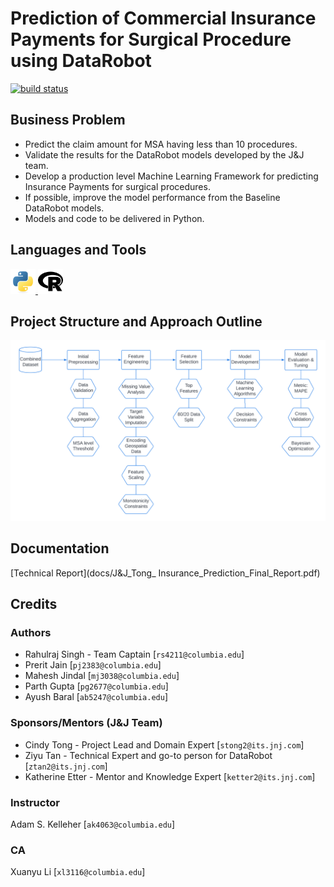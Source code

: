# Prediction of Commercial Insurance Payments for Surgical Procedure using DataRobot
[![build status][1]][2]


## Business Problem
* Predict the claim amount for MSA having less than 10 procedures.
* Validate the results for the DataRobot models developed by the J&J team.
* Develop a production level Machine Learning Framework for predicting Insurance Payments for surgical procedures. 
* If possible, improve the model performance from the Baseline DataRobot models.
* Models and code to be delivered in Python.


## Languages and Tools
<p align="left"> <a href="https://www.python.org" target="_blank" rel="noreferrer"> <img src="https://raw.githubusercontent.com/devicons/devicon/master/icons/python/python-original.svg" alt="python" width="40" height="40"/> </a> <a href="https://www.r-project.org/" target="_blank" rel="noreferrer"> <img src="https://raw.githubusercontent.com/devicons/devicon/master/icons/r/r-plain.svg" alt="r" width="40" height="40"/> </a> </p>



## Project Structure and Approach Outline
![alt text](docs/images/structure.png)

## Documentation
[Technical Report](docs/J&J_Tong_ Insurance_Prediction_Final_Report.pdf)


## Credits

### Authors
- Rahulraj Singh -  Team Captain [`rs4211@columbia.edu`]
- Prerit Jain [`pj2383@columbia.edu`]
- Mahesh Jindal [`mj3038@columbia.edu`]
- Parth Gupta [`pg2677@columbia.edu`]
- Ayush Baral [`ab5247@columbia.edu`]


### Sponsors/Mentors (J&J Team)
- Cindy Tong - Project Lead and Domain Expert [`stong2@its.jnj.com`]
- Ziyu Tan - Technical Expert and go-to person for DataRobot [`ztan2@its.jnj.com`]
- Katherine Etter - Mentor and Knowledge Expert  [`ketter2@its.jnj.com`]


### Instructor
Adam S. Kelleher [`ak4063@columbia.edu`]


### CA
Xuanyu Li [`xl3116@columbia.edu`]


[1]: https://img.shields.io/travis/yoshuawuyts/github-standard-labels/master.svg?style=flat-square
[2]: https://travis-ci.org/yoshuawuyts/github-standard-labels
